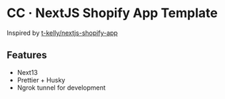 # CC &middot; NextJS Shopify App Template

Inspired by [t-kelly/nextjs-shopify-app](https://github.com/t-kelly/nextjs-shopify-app)

## Features

- Next13
- Prettier + Husky
- Ngrok tunnel for development
